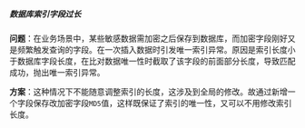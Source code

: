 ##### 数据库索引字段过长

​	**问题**：在业务场景中，某些敏感数据需加密之后保存到数据库，而加密字段刚好又是频繁触发查询的字段。在一次插入数据时引发唯一索引异常。原因是索引长度小于数据库字段长度，在比对数据唯一性时截取了该字段的前面部分长度，导致匹配成功，抛出唯一索引异常。

​	**方案**：这种情况下不能随意调整索引的长度，这涉及到全局的修改。故通过新增一个字段保存改加密字段`MD5`值，这样既保证了索引的唯一性，又可以不用修改索引长度。


